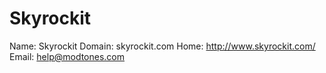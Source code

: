 
# Skyrockit

Name: Skyrockit
Domain: skyrockit.com
Home: http://www.skyrockit.com/
Email: help@modtones.com
